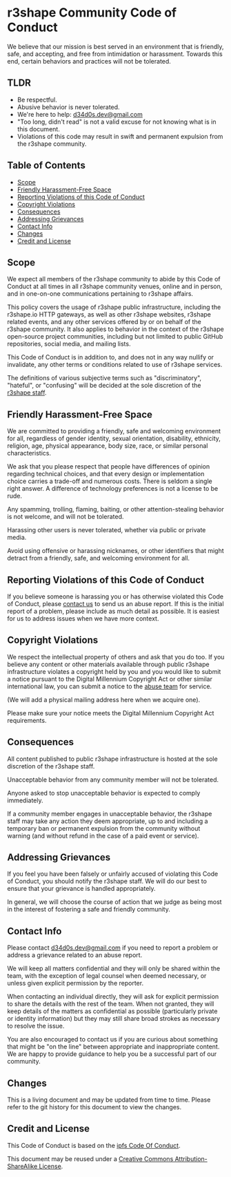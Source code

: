 # r3shape Community Code of Conduct

We believe that our mission is best served in an environment that is friendly, safe, and accepting, and free from intimidation or harassment. Towards this end, certain behaviors and practices will not be tolerated.

## TLDR

- Be respectful.
- Abusive behavior is never tolerated.
- We're here to help: d34d0s.dev@gmail.com
- "Too long, didn't read" is not a valid excuse for not knowing what is in this document.
- Violations of this code may result in swift and permanent expulsion from the r3shape community.

## Table of Contents

- [Scope](#scope)
- [Friendly Harassment-Free Space](#friendly-harassment-free-space)
- [Reporting Violations of this Code of Conduct](#reporting-violations-of-this-code-of-conduct)
- [Copyright Violations](#copyright-violations)
- [Consequences](#consequences)
- [Addressing Grievances](#addressing-grievances)
- [Contact Info](#contact-info)
- [Changes](#changes)
- [Credit and License](#credit-and-license)

## Scope

We expect all members of the r3shape community to abide by this Code of Conduct at all times in all r3shape community venues, online and in person, and in one-on-one communications pertaining to r3shape affairs.

This policy covers the usage of r3shape public infrastructure, including the r3shape.io HTTP gateways, as well as other r3shape websites, r3shape related events, and any other services offered by or on behalf of the r3shape community. It also
applies to behavior in the context of the r3shape open-source project communities, including but not limited to public GitHub repositories, social media, and mailing lists.

This Code of Conduct is in addition to, and does not in any way nullify or invalidate, any other terms or conditions related to use of r3shape services.

The definitions of various subjective terms such as "discriminatory", "hateful", or "confusing" will be decided at the sole discretion of the [r3shape staff](#contact-info).

## Friendly Harassment-Free Space

We are committed to providing a friendly, safe and welcoming environment for all, regardless of gender identity, sexual orientation, disability, ethnicity, religion, age, physical appearance, body size, race, or similar personal characteristics.

We ask that you please respect that people have differences of opinion regarding technical choices, and that every design or implementation choice carries a trade-off and numerous costs. There is seldom a single right answer. A difference of technology preferences is not a license to be rude.

Any spamming, trolling, flaming, baiting, or other attention-stealing behavior is not welcome, and will not be tolerated.

Harassing other users is never tolerated, whether via public or private media.

Avoid using offensive or harassing nicknames, or other identifiers that might detract from a friendly, safe, and welcoming environment for all.

## Reporting Violations of this Code of Conduct

If you believe someone is harassing you or has otherwise violated this Code of Conduct, please [contact us](#contact-info) to send us an abuse report. If this is the initial report of a problem, please include as much detail as possible. It is easiest for us to address issues when we have more context.

## Copyright Violations

We respect the intellectual property of others and ask that you do too. If you believe any content or other materials available through public r3shape infrastructure violates a copyright held by you and you would like to submit a notice pursuant to the Digital Millennium Copyright Act or other similar international law, you can submit a notice to the [abuse team](#contact-info) for service.

(We will add a physical mailing address here when we acquire one).

Please make sure your notice meets the Digital Millennium Copyright Act requirements.

## Consequences

All content published to public r3shape infrastructure is hosted at the sole discretion of the r3shape staff.

Unacceptable behavior from any community member will not be tolerated.

Anyone asked to stop unacceptable behavior is expected to comply immediately.

If a community member engages in unacceptable behavior, the r3shape staff may take any action they deem appropriate, up to and including a temporary ban or permanent expulsion from the community without warning (and without refund in the case of a paid event or service).

## Addressing Grievances

If you feel you have been falsely or unfairly accused of violating this Code of Conduct, you should notify the r3shape staff. We will do our best to ensure that your grievance is handled appropriately.

In general, we will choose the course of action that we judge as being most in the interest of fostering a safe and friendly community.

## Contact Info

Please contact d34d0s.dev@gmail.com if you need to report a problem or address a grievance related to an abuse report.

We will keep all matters confidential and they will only be shared within the team, with the exception of legal counsel when deemed necessary, or unless given explicit permission by the reporter.

When contacting an individual directly, they will ask for explicit permission to share the details with the rest of the team. When not granted, they will keep details of the matters as confidential as possible (particularly private or identity information) but they may still share broad strokes as necessary to resolve the issue.

You are also encouraged to contact us if you are curious about something that might be "on the line" between appropriate and inappropriate content. We are happy to provide guidance to help you be a successful part of our community.

## Changes

This is a living document and may be updated from time to time. Please refer to the git history for this document to view the changes.

## Credit and License
This Code of Conduct is based on the [ipfs Code Of Conduct](https://github.com/ipfs/community/blob/master/code-of-conduct.md).

This document may be reused under a [Creative Commons Attribution-ShareAlike
License](http://creativecommons.org/licenses/by-sa/4.0/).
